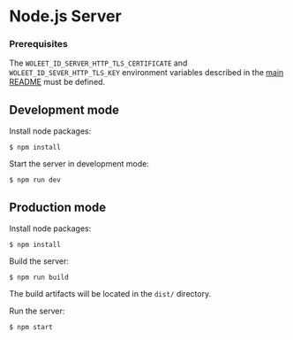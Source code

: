 # Node.js Server

### Prerequisites

The `WOLEET_ID_SERVER_HTTP_TLS_CERTIFICATE` and `WOLEET_ID_SEVER_HTTP_TLS_KEY` environment variables described in the [main README](../README.md) must be defined.

## Development mode

Install node packages:
    
    $ npm install

Start the server in development mode:

    $ npm run dev

## Production mode

Install node packages:

    $ npm install

Build the server:

    $ npm run build

The build artifacts will be located in the `dist/` directory.

Run the server:

    $ npm start
